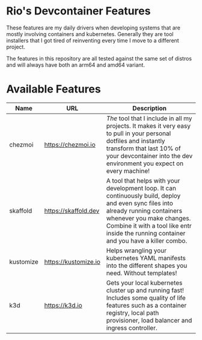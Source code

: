 # Rio's Devcontainer Features

These features are my daily drivers when developing systems that are mostly
involving containers and kubernetes. Generally they are tool installers that I
got tired of reinventing every time I move to a different project.

The features in this repository are all tested against the same set of distros
and will always have both an arm64 and amd64 variant.

# Available Features

| Name | URL | Description |
| ---  | --- | ---         |
| chezmoi   | https://chezmoi.io | *The* tool that I include in all my projects. It makes it very easy to pull in your personal dotfiles and instantly transform that last 10% of your devcontainer into the dev environment you expect on every machine! |
| skaffold  | https://skaffold.dev | A tool that helps with your development loop. It can continuously build, deploy and even sync files into already running containers whenever you make changes. Combine it with a tool like entr inside the running container and you have a killer combo. |
| kustomize | https://kustomize.io | Helps wrangling your kubernetes YAML manifests into the different shapes you need. Without templates! |
| k3d       | https://k3d.io | Gets your local kubernetes cluster up and running fast! Includes some quality of life features such as a container registry, local path provisioner, load balancer and ingress controller. |